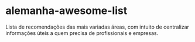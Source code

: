 # alemanha-awesome-list
Lista de recomendações das mais variadas áreas, com intuito de centralizar informações úteis a quem precisa de profissionais e empresas.
